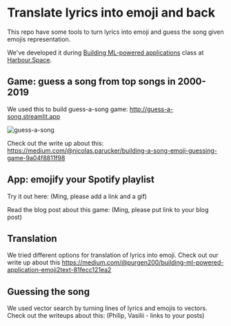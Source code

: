 # Translate lyrics into emoji and back

This repo have some tools to turn lyrics into emoji and guess the song given emojis representation.

We've developed it during [Building ML-powered applications](https://harbour.space/data-science/courses/building-ml-powered-application-alexander-guschin-960) class at [Harbour.Space](https://harbour.space).

## Game: guess a song from top songs in 2000-2019

We used this to build guess-a-song game: http://guess-a-song.streamlit.app

![guess-a-song](https://github.com/aguschin/lyrics2emoji/assets/6797716/c1a7fe0a-c515-4205-960d-179d75be9d91)

Check out the write up about this: https://medium.com/@nicolas.parucker/building-a-song-emoji-guessing-game-9a04f8811f98

## App: emojify your Spotify playlist

Try it out here: (Ming, please add a link and a gif)

Read the blog post about this game: (Ming, please put link to your blog post)

## Translation

We tried different options for translation of lyrics into emoji. Check out our write up about this https://medium.com/@purgen200/building-ml-powered-application-emoji2text-81fecc121ea2

## Guessing the song

We used vector search by turning lines of lyrics and emojis to vectors. Check out the writeups about this: (Philip, Vasilii - links to your posts)
